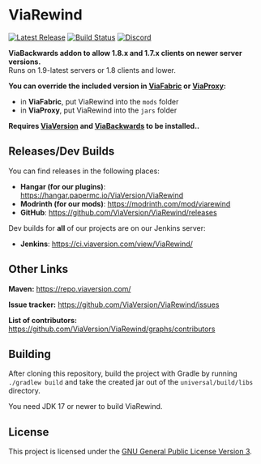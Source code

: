 # ViaRewind
[![Latest Release](https://img.shields.io/github/v/release/ViaVersion/ViaRewind)](https://github.com/ViaVersion/ViaRewind/releases)
[![Build Status](https://github.com/ViaVersion/ViaRewind/actions/workflows/build.yml/badge.svg?branch=master)](https://github.com/ViaVersion/ViaRewind/actions)
[![Discord](https://img.shields.io/badge/chat-on%20discord-blue.svg)](https://viaversion.com/discord)

**ViaBackwards addon to allow 1.8.x and 1.7.x clients on newer server versions.** <br>
Runs on 1.9-latest servers or 1.8 clients and lower.

**You can override the included version in [ViaFabric](https://modrinth.com/mod/viafabric) or [ViaProxy](https://github.com/ViaVersion/ViaProxy):**
- in **ViaFabric**, put ViaRewind into the `mods` folder
- in **ViaProxy**, put ViaRewind into the `jars` folder

**Requires [ViaVersion](https://hangar.papermc.io/ViaVersion/ViaVersion) and [ViaBackwards](https://hangar.papermc.io/ViaVersion/ViaBackwards) to be installed..**

Releases/Dev Builds
-
You can find releases in the following places:

- **Hangar (for our plugins)**: https://hangar.papermc.io/ViaVersion/ViaRewind
- **Modrinth (for our mods)**: https://modrinth.com/mod/viarewind
- **GitHub**: https://github.com/ViaVersion/ViaRewind/releases

Dev builds for **all** of our projects are on our Jenkins server:

- **Jenkins**: https://ci.viaversion.com/view/ViaRewind/

Other Links
-
**Maven:** https://repo.viaversion.com/

**Issue tracker:** https://github.com/ViaVersion/ViaRewind/issues

**List of contributors:** https://github.com/ViaVersion/ViaRewind/graphs/contributors

Building
-
After cloning this repository, build the project with Gradle by running `./gradlew build` and take the created jar out
of the `universal/build/libs` directory.

You need JDK 17 or newer to build ViaRewind.

License
-
This project is licensed under the [GNU General Public License Version 3](LICENSE).
